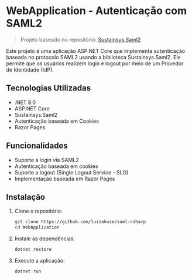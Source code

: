 # WebApplication - Autenticação com SAML2


> Projeto baseado no repositório: [Sustainsys.Saml2](https://github.com/Sustainsys/Saml2)



Este projeto é uma aplicação ASP.NET Core que implementa autenticação baseada no protocolo SAML2 usando a biblioteca Sustainsys.Saml2. Ele permite que os usuários realizem login e logout por meio de um Provedor de Identidade (IdP). 
## Tecnologias Utilizadas
- .NET 8.0
- ASP.NET Core
- Sustainsys.Saml2
- Autenticação baseada em Cookies
- Razor Pages

## Funcionalidades
- Suporte a login via SAML2
- Autenticação baseada em cookies
- Suporte a logout (Single Logout Service - SLO)
- Implementação baseada em Razor Pages
 
## Instalação
1. Clone o repositório:
   ```sh
   git clone https://github.com/luizakuze/saml-csharp
   cd WebApplication
   ```
2. Instale as dependências:
   ```sh
   dotnet restore
   ```
3. Execute a aplicação:
   ```sh
   dotnet run
   ``` 